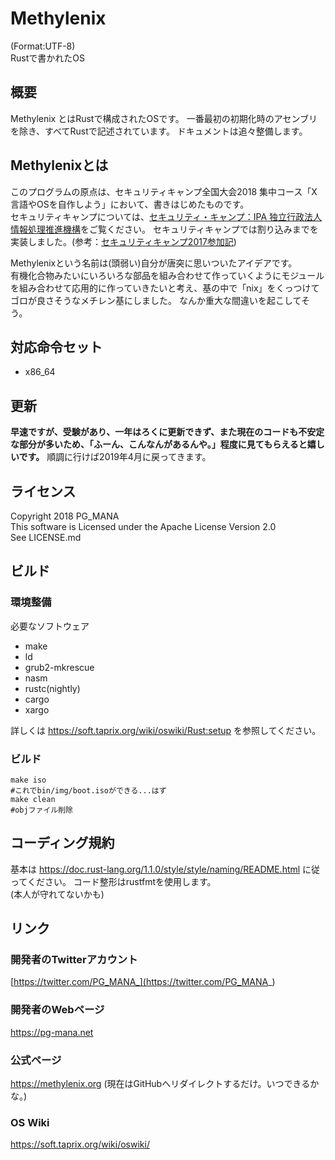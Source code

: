 # Methylenix
(Format:UTF-8)  
Rustで書かれたOS

## 概要
Methylenix とはRustで構成されたOSです。
一番最初の初期化時のアセンブリを除き、すべてRustで記述されています。
ドキュメントは追々整備します。

## Methylenixとは
このプログラムの原点は、セキュリティキャンプ全国大会2018 集中コース「X　言語やOSを自作しよう」において、書きはじめたものです。  
セキュリティキャンプについては、[セキュリティ・キャンプ：IPA 独立行政法人 情報処理推進機構](https://www.ipa.go.jp/jinzai/camp/index.html)をご覧ください。
セキュリティキャンプでは割り込みまでを実装しました。(参考：[セキュリティキャンプ2017参加記](https://pg-mana.net/blog/seccamp_after/))

Methylenixという名前は(頭弱い)自分が唐突に思いついたアイデアです。  
有機化合物みたいにいろいろな部品を組み合わせて作っていくようにモジュールを組み合わせて応用的に作っていきたいと考え、基の中で「nix」をくっつけてゴロが良さそうなメチレン基にしました。
なんか重大な間違いを起こしてそう。

## 対応命令セット
* x86_64

## 更新
**早速ですが、受験があり、一年はろくに更新できず、また現在のコードも不安定な部分が多いため、「ふーん、こんなんがあるんや。」程度に見てもらえると嬉しいです。**
順調に行けば2019年4月に戻ってきます。

## ライセンス
Copyright 2018 PG_MANA  
This software is Licensed under the Apache License Version 2.0  
See LICENSE.md  

## ビルド
### 環境整備
必要なソフトウェア

* make
* ld
* grub2-mkrescue
* nasm
* rustc(nightly)
* cargo
* xargo

詳しくは https://soft.taprix.org/wiki/oswiki/Rust:setup を参照してください。

### ビルド

```shell
make iso
#これでbin/img/boot.isoができる...はず
make clean
#objファイル削除
```

## コーディング規約
基本は https://doc.rust-lang.org/1.1.0/style/style/naming/README.html に従ってください。
コード整形はrustfmtを使用します。  
(本人が守れてないかも)

## リンク
### 開発者のTwitterアカウント
  [https://twitter.com/PG_MANA_](https://twitter.com/PG_MANA_)
### 開発者のWebページ
  https://pg-mana.net
### 公式ページ
  https://methylenix.org (現在はGitHubへリダイレクトするだけ。いつできるかな。)
### OS Wiki
  https://soft.taprix.org/wiki/oswiki/
